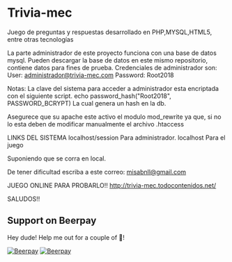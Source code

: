 # Trivia-mec
Juego de preguntas y respuestas desarrollado en PHP,MYSQL,HTML5, entre otras tecnologías

La parte administrador de este proyecto funciona con una base de datos mysql.
Pueden descargar la base de datos en este mismo repositorio, contiene datos para fines de prueba.
Credenciales de administrador son:
User: administrador@trivia-mec.com
Password: Root2018

Notas:
La clave del sistema para acceder a administrador esta encriptada con el siguiente script.
echo password_hash("Root2018", PASSWORD_BCRYPT)
La cual genera un hash en la db.

Asegurece que su apache este activo el modulo mod_rewrite
ya que, si no lo esta deben de modificar manualmente el archivo .htaccess

LINKS DEL SISTEMA
localhost/session   Para administrador.
localhost           Para el juego

Suponiendo que se corra en local.

De tener dificultad escriba a este correo:
misabnll@gmail.com

JUEGO ONLINE PARA PROBARLO!!
http://trivia-mec.todocontenidos.net/

SALUDOS!!

## Support on Beerpay
Hey dude! Help me out for a couple of :beers:!

[![Beerpay](https://beerpay.io/Ciborg2019/Trivia-mec/badge.svg?style=beer-square)](https://beerpay.io/Ciborg2019/Trivia-mec)  [![Beerpay](https://beerpay.io/Ciborg2019/Trivia-mec/make-wish.svg?style=flat-square)](https://beerpay.io/Ciborg2019/Trivia-mec?focus=wish)